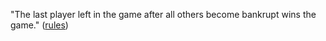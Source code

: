 
"The last player left in the game after all others become bankrupt wins the game." ([rules](https://monopoly.fandom.com/wiki/Monopoly_Rules#:~:text=The%20last%20player%20left%20in,become%20bankrupt%20wins%20the%20game.))